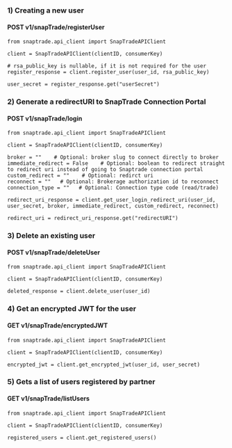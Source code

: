 ### 1) Creating a new user

#### POST v1/snapTrade/registerUser

```
from snaptrade.api_client import SnapTradeAPIClient

client = SnapTradeAPIClient(clientID, consumerKey)

# rsa_public_key is nullable, if it is not required for the user
register_response = client.register_user(user_id, rsa_public_key)

user_secret = register_response.get("userSecret")
```

### 2) Generate a redirectURI to SnapTrade Connection Portal

#### POST v1/snapTrade/login

```
from snaptrade.api_client import SnapTradeAPIClient

client = SnapTradeAPIClient(clientID, consumerKey)

broker = ""    # Optional: broker slug to connect directly to broker
immediate_redirect = False    # Optional: boolean to redirect straight to redirect uri instead of going to Snaptrade connection portal
custom_redirect = ""    # Optional: redirct uri 
reconnect = ""   # Optional: Brokerage authorization id to reconnect
connection_type = ""   # Optional: Connection type code (read/trade)

redirect_uri_response = client.get_user_login_redirect_uri(user_id, user_secret, broker, immediate_redirect, custom_redirect, reconnect)

redirect_uri = redirect_uri_response.get("redirectURI")
```

### 3) Delete an existing user

#### POST v1/snapTrade/deleteUser

```
from snaptrade.api_client import SnapTradeAPIClient

client = SnapTradeAPIClient(clientID, consumerKey)

deleted_response = client.delete_user(user_id)
```

### 4) Get an encrypted JWT for the user

#### GET v1/snapTrade/encryptedJWT

```
from snaptrade.api_client import SnapTradeAPIClient

client = SnapTradeAPIClient(clientID, consumerKey)

encrypted_jwt = client.get_encrypted_jwt(user_id, user_secret)
```

### 5) Gets a list of users registered by partner
#### GET v1/snapTrade/listUsers

```
from snaptrade.api_client import SnapTradeAPIClient

client = SnapTradeAPIClient(clientID, consumerKey)

registered_users = client.get_registered_users()
```
